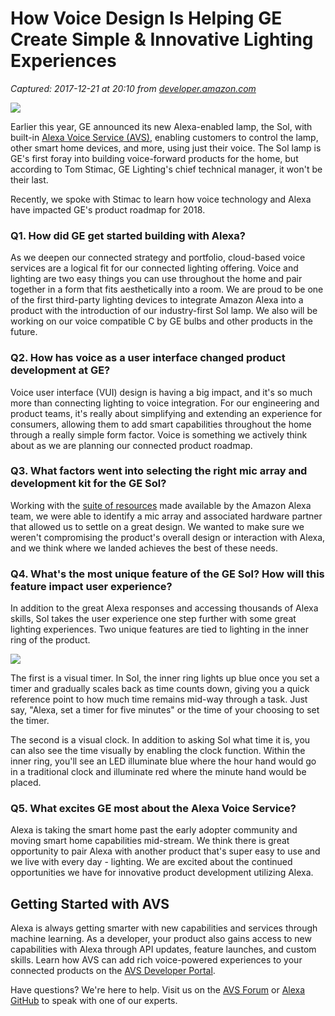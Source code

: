 # How Voice Design Is Helping GE Create Simple & Innovative Lighting Experiences

_Captured: 2017-12-21 at 20:10 from [developer.amazon.com](https://developer.amazon.com/de/blogs/alexa/post/fa16dee9-4083-4d0c-b28c-9033a809985e/ge-creates-voice-driven-lighting-experiences)_

![](https://m.media-amazon.com/images/G/01/DeveloperBlogs/AlexaBlogs/AlexaVoiceService/Sol-Lifestyle-Couch._CB490843307_.jpg)

Earlier this year, GE announced its new Alexa-enabled lamp, the Sol, with built-in [Alexa Voice Service (AVS)](https://developer.amazon.com/alexa-voice-service), enabling customers to control the lamp, other smart home devices, and more, using just their voice. The Sol lamp is GE's first foray into building voice-forward products for the home, but according to Tom Stimac, GE Lighting's chief technical manager, it won't be their last.

Recently, we spoke with Stimac to learn how voice technology and Alexa have impacted GE's product roadmap for 2018.

### **Q1. How did GE get started building with Alexa?**

As we deepen our connected strategy and portfolio, cloud-based voice services are a logical fit for our connected lighting offering. Voice and lighting are two easy things you can use throughout the home and pair together in a form that fits aesthetically into a room. We are proud to be one of the first third-party lighting devices to integrate Amazon Alexa into a product with the introduction of our industry-first Sol lamp. We also will be working on our voice compatible C by GE bulbs and other products in the future.

### **Q2. How has voice as a user interface changed product development at GE?**

Voice user interface (VUI) design is having a big impact, and it's so much more than connecting lighting to voice integration. For our engineering and product teams, it's really about simplifying and extending an experience for consumers, allowing them to add smart capabilities throughout the home through a really simple form factor. Voice is something we actively think about as we are planning our connected product roadmap.

### **Q3. What factors went into selecting the right mic array and development kit for the GE Sol?**

Working with the [suite of resources](https://developer.amazon.com/alexa-voice-service/build) made available by the Amazon Alexa team, we were able to identify a mic array and associated hardware partner that allowed us to settle on a great design. We wanted to make sure we weren't compromising the product's overall design or interaction with Alexa, and we think where we landed achieves the best of these needs.

### **Q4. What's the most unique feature of the GE Sol? How will this feature impact user experience?**

In addition to the great Alexa responses and accessing thousands of Alexa skills, Sol takes the user experience one step further with some great lighting experiences. Two unique features are tied to lighting in the inner ring of the product.

![](https://m.media-amazon.com/images/G/01/DeveloperBlogs/AlexaBlogs/AlexaVoiceService/Sol-Clock-Timer._CB490843275_.jpg)

The first is a visual timer. In Sol, the inner ring lights up blue once you set a timer and gradually scales back as time counts down, giving you a quick reference point to how much time remains mid-way through a task. Just say, "Alexa, set a timer for five minutes" or the time of your choosing to set the timer.

The second is a visual clock. In addition to asking Sol what time it is, you can also see the time visually by enabling the clock function. Within the inner ring, you'll see an LED illuminate blue where the hour hand would go in a traditional clock and illuminate red where the minute hand would be placed.

### **Q5. What excites GE most about the Alexa Voice Service?**

Alexa is taking the smart home past the early adopter community and moving smart home capabilities mid-stream. We think there is great opportunity to pair Alexa with another product that's super easy to use and we live with every day - lighting. We are excited about the continued opportunities we have for innovative product development utilizing Alexa.

## **Getting Started with AVS**

Alexa is always getting smarter with new capabilities and services through machine learning. As a developer, your product also gains access to new capabilities with Alexa through API updates, feature launches, and custom skills. Learn how AVS can add rich voice-powered experiences to your connected products on the [AVS Developer Portal](https://developer.amazon.com/alexa-voice-service).

Have questions? We're here to help. Visit us on the [AVS Forum](https://forums.developer.amazon.com/spaces/38/index.html) or [Alexa GitHub](https://github.com/alexa/alexa-avs-sample-app) to speak with one of our experts.

